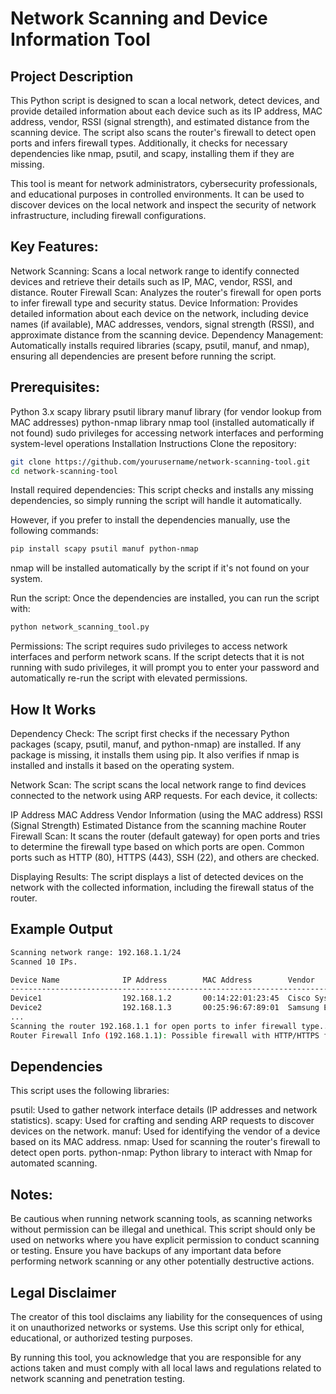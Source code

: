 # Network Scanning and Device Information Tool
## Project Description
This Python script is designed to scan a local network, detect devices, and provide detailed information about each device such as its IP address, MAC address, vendor, RSSI (signal strength), and estimated distance from the scanning device. The script also scans the router's firewall to detect open ports and infers firewall types. Additionally, it checks for necessary dependencies like nmap, psutil, and scapy, installing them if they are missing.

This tool is meant for network administrators, cybersecurity professionals, and educational purposes in controlled environments. It can be used to discover devices on the local network and inspect the security of network infrastructure, including firewall configurations.

## Key Features:
Network Scanning: Scans a local network range to identify connected devices and retrieve their details such as IP, MAC, vendor, RSSI, and distance.
Router Firewall Scan: Analyzes the router's firewall for open ports to infer firewall type and security status.
Device Information: Provides detailed information about each device on the network, including device names (if available), MAC addresses, vendors, signal strength (RSSI), and approximate distance from the scanning device.
Dependency Management: Automatically installs required libraries (scapy, psutil, manuf, and nmap), ensuring all dependencies are present before running the script.

## Prerequisites:
Python 3.x
scapy library
psutil library
manuf library (for vendor lookup from MAC addresses)
python-nmap library
nmap tool (installed automatically if not found)
sudo privileges for accessing network interfaces and performing system-level operations
Installation Instructions
Clone the repository:

```bash
git clone https://github.com/yourusername/network-scanning-tool.git
cd network-scanning-tool
```
Install required dependencies: This script checks and installs any missing dependencies, so simply running the script will handle it automatically.

However, if you prefer to install the dependencies manually, use the following commands:

```bash
pip install scapy psutil manuf python-nmap
```
nmap will be installed automatically by the script if it's not found on your system.

Run the script: Once the dependencies are installed, you can run the script with:

```bash
python network_scanning_tool.py
```
Permissions: The script requires sudo privileges to access network interfaces and perform network scans. If the script detects that it is not running with sudo privileges, it will prompt you to enter your password and automatically re-run the script with elevated permissions.

## How It Works
Dependency Check: The script first checks if the necessary Python packages (scapy, psutil, manuf, and python-nmap) are installed. If any package is missing, it installs them using pip. It also verifies if nmap is installed and installs it based on the operating system.

Network Scan: The script scans the local network range to find devices connected to the network using ARP requests. For each device, it collects:

IP Address
MAC Address
Vendor Information (using the MAC address)
RSSI (Signal Strength)
Estimated Distance from the scanning machine
Router Firewall Scan: It scans the router (default gateway) for open ports and tries to determine the firewall type based on which ports are open. Common ports such as HTTP (80), HTTPS (443), SSH (22), and others are checked.

Displaying Results: The script displays a list of detected devices on the network with the collected information, including the firewall status of the router.

## Example Output
```bash
Scanning network range: 192.168.1.1/24
Scanned 10 IPs.

Device Name              IP Address        MAC Address        Vendor                RSSI (dBm)   Distance (m)
----------------------------------------------------------------------------------------------------------------------------------------------------------------------------------------------
Device1                  192.168.1.2       00:14:22:01:23:45  Cisco Systems         -52          10.2
Device2                  192.168.1.3       00:25:96:67:89:01  Samsung Electronics   -64          15.5
...
Scanning the router 192.168.1.1 for open ports to infer firewall type...
Router Firewall Info (192.168.1.1): Possible firewall with HTTP/HTTPS filtering
```

## Dependencies
This script uses the following libraries:

psutil: Used to gather network interface details (IP addresses and network statistics).
scapy: Used for crafting and sending ARP requests to discover devices on the network.
manuf: Used for identifying the vendor of a device based on its MAC address.
nmap: Used for scanning the router's firewall to detect open ports.
python-nmap: Python library to interact with Nmap for automated scanning.

## Notes:
Be cautious when running network scanning tools, as scanning networks without permission can be illegal and unethical.
This script should only be used on networks where you have explicit permission to conduct scanning or testing.
Ensure you have backups of any important data before performing network scanning or any other potentially destructive actions.

## Legal Disclaimer
The creator of this tool disclaims any liability for the consequences of using it on unauthorized networks or systems. Use this script only for ethical, educational, or authorized testing purposes.

By running this tool, you acknowledge that you are responsible for any actions taken and must comply with all local laws and regulations related to network scanning and penetration testing.

